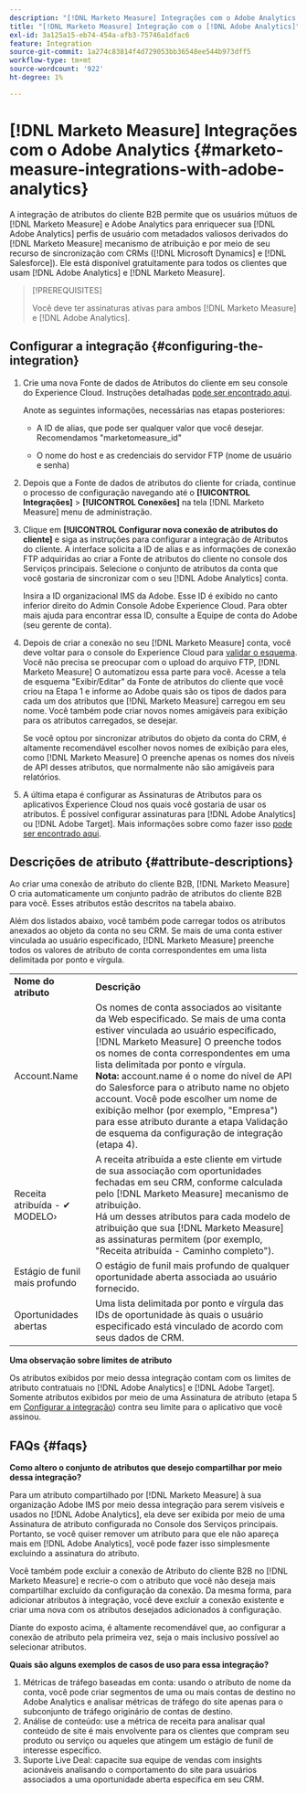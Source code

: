 ```yaml
---
description: "[!DNL Marketo Measure] Integrações com o Adobe Analytics - [!DNL Marketo Measure]"
title: "[!DNL Marketo Measure] Integração com o [!DNL Adobe Analytics]"
exl-id: 3a125a15-eb74-454a-afb3-75746a1dfac6
feature: Integration
source-git-commit: 1a274c83814f4d729053bb36548ee544b973dff5
workflow-type: tm+mt
source-wordcount: '922'
ht-degree: 1%

---
```


# [!DNL Marketo Measure] Integrações com o Adobe Analytics {#marketo-measure-integrations-with-adobe-analytics}

A integração de atributos do cliente B2B permite que os usuários mútuos de [!DNL Marketo Measure] e Adobe Analytics para enriquecer sua [!DNL Adobe Analytics] perfis de usuário com metadados valiosos derivados do [!DNL Marketo Measure] mecanismo de atribuição e por meio de seu recurso de sincronização com CRMs ([!DNL Microsoft Dynamics] e [!DNL Salesforce]). Ele está disponível gratuitamente para todos os clientes que usam [!DNL Adobe Analytics] e [!DNL Marketo Measure].

>[!PREREQUISITES]
>
>Você deve ter assinaturas ativas para ambos [!DNL Marketo Measure] e [!DNL Adobe Analytics].

## Configurar a integração {#configuring-the-integration}

1. Crie uma nova Fonte de dados de Atributos do cliente em seu console do Experience Cloud. Instruções detalhadas [pode ser encontrado aqui](https://experienceleague.adobe.com/docs/core-services/interface/services/customer-attributes/t-crs-usecase.html?lang=pt-BR).

   Anote as seguintes informações, necessárias nas etapas posteriores:

   * A ID de alias, que pode ser qualquer valor que você desejar. Recomendamos &quot;marketomeasure_id&quot;

   * O nome do host e as credenciais do servidor FTP (nome de usuário e senha)

1. Depois que a Fonte de dados de atributos do cliente for criada, continue o processo de configuração navegando até o **[!UICONTROL Integrações]** > **[!UICONTROL Conexões]** na tela [!DNL Marketo Measure] menu de administração.

1. Clique em **[!UICONTROL Configurar nova conexão de atributos do cliente]** e siga as instruções para configurar a integração de Atributos do cliente. A interface solicita a ID de alias e as informações de conexão FTP adquiridas ao criar a Fonte de atributos do cliente no console dos Serviços principais. Selecione o conjunto de atributos da conta que você gostaria de sincronizar com o seu [!DNL Adobe Analytics] conta.

   Insira a ID organizacional IMS da Adobe. Esse ID é exibido no canto inferior direito do Admin Console Adobe Experience Cloud. Para obter mais ajuda para encontrar essa ID, consulte a Equipe de conta do Adobe (seu gerente de conta).

1. Depois de criar a conexão no seu [!DNL Marketo Measure] conta, você deve voltar para o console do Experience Cloud para [validar o esquema](https://experienceleague.adobe.com/docs/core-services/interface/services/customer-attributes/validate-schema.html?lang=en). Você não precisa se preocupar com o upload do arquivo FTP, [!DNL Marketo Measure] O automatizou essa parte para você. Acesse a tela de esquema &quot;Exibir/Editar&quot; da Fonte de atributos do cliente que você criou na Etapa 1 e informe ao Adobe quais são os tipos de dados para cada um dos atributos que [!DNL Marketo Measure] carregou em seu nome. Você também pode criar novos nomes amigáveis para exibição para os atributos carregados, se desejar.

   Se você optou por sincronizar atributos do objeto da conta do CRM, é altamente recomendável escolher novos nomes de exibição para eles, como [!DNL Marketo Measure] O preenche apenas os nomes dos níveis de API desses atributos, que normalmente não são amigáveis para relatórios.

1. A última etapa é configurar as Assinaturas de Atributos para os aplicativos Experience Cloud nos quais você gostaria de usar os atributos. É possível configurar assinaturas para [!DNL Adobe Analytics] ou [!DNL Adobe Target].  Mais informações sobre como fazer isso [pode ser encontrado aqui](https://experienceleague.adobe.com/docs/core-services/interface/services/customer-attributes/subscription.html).

## Descrições de atributo {#attribute-descriptions}

Ao criar uma conexão de atributo do cliente B2B, [!DNL Marketo Measure] O cria automaticamente um conjunto padrão de atributos do cliente B2B para você. Esses atributos estão descritos na tabela abaixo.

Além dos listados abaixo, você também pode carregar todos os atributos anexados ao objeto da conta no seu CRM. Se mais de uma conta estiver vinculada ao usuário especificado, [!DNL Marketo Measure] preenche todos os valores de atributo de conta correspondentes em uma lista delimitada por ponto e vírgula.

<table> 
 <colgroup> 
  <col> 
  <col> 
 </colgroup> 
 <tbody> 
  <tr> 
   <td><b>Nome do atributo</b></td> 
   <td><b>Descrição</b></td>
  </tr> 
  <tr> 
   <td>Account.Name</td> 
   <td>Os nomes de conta associados ao visitante da Web especificado. Se mais de uma conta estiver vinculada ao usuário especificado, [!DNL Marketo Measure] O preenche todos os nomes de conta correspondentes em uma lista delimitada por ponto e vírgula.<br/>
   <strong>Nota:</strong> account.name é o nome do nível de API do Salesforce para o atributo name no objeto account. Você pode escolher um nome de exibição melhor (por exemplo, "Empresa") para esse atributo durante a etapa Validação de esquema da configuração de integração (etapa 4).</td>
  </tr>
  <tr> 
   <td>Receita atribuída - ✔ MODELO›</td> 
   <td>A receita atribuída a este cliente em virtude de sua associação com oportunidades fechadas em seu CRM, conforme calculada pelo [!DNL Marketo Measure] mecanismo de atribuição.<br/>
   Há um desses atributos para cada modelo de atribuição que sua [!DNL Marketo Measure] as assinaturas permitem (por exemplo, "Receita atribuída - Caminho completo").</td>
  </tr>
  <tr> 
   <td>Estágio de funil mais profundo</td> 
   <td>O estágio de funil mais profundo de qualquer oportunidade aberta associada ao usuário fornecido.</td>
  </tr>
  <tr> 
   <td>Oportunidades abertas</td> 
   <td>Uma lista delimitada por ponto e vírgula das IDs de oportunidade às quais o usuário especificado está vinculado de acordo com seus dados de CRM.</td>
  </tr> 
 </tbody> 
</table>

**Uma observação sobre limites de atributo**

Os atributos exibidos por meio dessa integração contam com os limites de atributo contratuais no [!DNL Adobe Analytics] e [!DNL Adobe Target]. Somente atributos exibidos por meio de uma Assinatura de atributo (etapa 5 em [Configurar a integração](#configuring-the-integration)) contra seu limite para o aplicativo que você assinou.

## FAQs {#faqs}

**Como altero o conjunto de atributos que desejo compartilhar por meio dessa integração?**

Para um atributo compartilhado por [!DNL Marketo Measure] à sua organização Adobe IMS por meio dessa integração para serem visíveis e usados no [!DNL Adobe Analytics], ela deve ser exibida por meio de uma Assinatura de atributo configurada no Console dos Serviços principais. Portanto, se você quiser remover um atributo para que ele não apareça mais em [!DNL Adobe Analytics], você pode fazer isso simplesmente excluindo a assinatura do atributo.

Você também pode excluir a conexão de Atributo do cliente B2B no [!DNL Marketo Measure] e recrie-o com o atributo que você não deseja mais compartilhar excluído da configuração da conexão. Da mesma forma, para adicionar atributos à integração, você deve excluir a conexão existente e criar uma nova com os atributos desejados adicionados à configuração.

Diante do exposto acima, é altamente recomendável que, ao configurar a conexão de atributo pela primeira vez, seja o mais inclusivo possível ao selecionar atributos.

**Quais são alguns exemplos de casos de uso para essa integração?**

1. Métricas de tráfego baseadas em conta: usando o atributo de nome da conta, você pode criar segmentos de uma ou mais contas de destino no Adobe Analytics e analisar métricas de tráfego do site apenas para o subconjunto de tráfego originário de contas de destino.
1. Análise de conteúdo: use a métrica de receita para analisar qual conteúdo de site é mais envolvente para os clientes que compram seu produto ou serviço ou aqueles que atingem um estágio de funil de interesse específico.
1. Suporte Live Deal: capacite sua equipe de vendas com insights acionáveis analisando o comportamento do site para usuários associados a uma oportunidade aberta específica em seu CRM.
